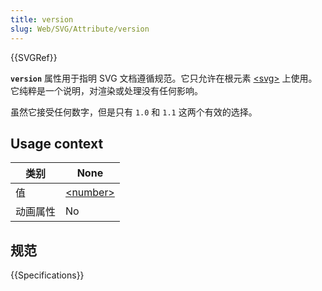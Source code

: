 ```yaml
---
title: version
slug: Web/SVG/Attribute/version
---
```


{{SVGRef}}

**`version`** 属性用于指明 SVG 文档遵循规范。它只允许在根元素 [\<svg>](/zh-CN/docs/Web/SVG/Element/svg) 上使用。它纯粹是一个说明，对渲染或处理没有任何影响。

虽然它接受任何数字，但是只有 `1.0` 和 `1.1` 这两个有效的选择。

## Usage context

| 类别     | None                                        |
| -------- | ------------------------------------------- |
| 值       | [\<number>](/zh-CN/docs/SVG/Content_type#number) |
| 动画属性 | No                                          |

## 规范

{{Specifications}}
